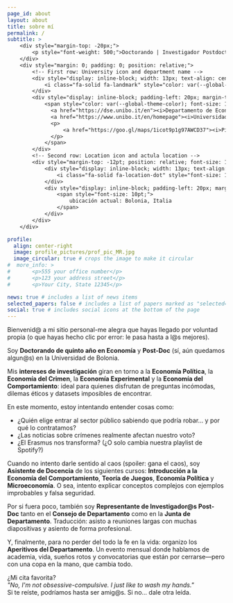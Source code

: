 ```yaml
---
page_id: about
layout: about
title: sobre mí
permalink: /
subtitle: >
    <div style="margin-top: -20px;">
        <p style="font-weight: 500;">Doctorando | Investigador Postdoctoral | Asistente&nbsp;de&nbsp;Docencia</p>
    </div>
    <div style="margin: 0; padding: 0; position: relative;">
        <!-- First row: University icon and department name -->
        <div style="display: inline-block; width: 13px; text-align: center; position: absolute; top: 0; margin-top: -10pt; line-height: 14pt;">
            <i class="fa-solid fa-landmark" style="color: var(--global-theme-color); font-size: 10pt;"></i>
        </div>
        <div style="display: inline-block; padding-left: 20px; margin-top: -10pt; line-height: 14pt;">
            <span style="color: var(--global-theme-color); font-size: 10pt;">
              <a href="https://dse.unibo.it/en"><i>Departamento de Economía,</i></a>
              <a href="https://www.unibo.it/en/homepage"><i>Universidad&nbsp;de&nbsp;Bolonia</i></a>
              <p>
                  <a href="https://goo.gl/maps/1icot9p1g97AWCD37"><i>Piazza Scaravilli 2, 40126, Bologna</i></a>
              </p>
            </span>
        </div>
        <!-- Second row: Location icon and actula location -->
        <div style="margin-top: -12pt; position: relative; font-size: 10pt; margin-bottom: 15px; line-height: 14pt;">
            <div style="display: inline-block; width: 13px; text-align: center; position: absolute; top: 0; line-height: 14pt;">
                <i class="fa-solid fa-location-dot" style="font-size: 10pt;"></i>
            </div>
            <div style="display: inline-block; padding-left: 20px; margin-top: -12pt; line-height: 14pt;">
                <span style="font-size: 10pt;">
                    ubicación actual: Bolonia, Italia
                </span>
            </div>
        </div>
    </div>

profile:
  align: center-right
  image: profile_pictures/prof_pic_MR.jpg
  image_circular: true # crops the image to make it circular
#  more_info: >
#       <p>555 your office number</p>
#       <p>123 your address street</p>
#       <p>Your City, State 12345</p>

news: true # includes a list of news items
selected_papers: false # includes a list of papers marked as "selected={true}"
social: true # includes social icons at the bottom of the page
---
```


Bienvenid@ a mi sitio personal-me alegra que hayas llegado por voluntad propia (o que hayas hecho clic por error: le pasa hasta a l@s mejores).

Soy <b style="color: $white-color;">Doctorando de quinto año en Economía</b> y <b style="color: $white-color;">Post-Doc</b> (sí, aún quedamos algun@s) en la Universidad de Bolonia.

Mis <b style="color: $white-color;">intereses de investigación</b> giran en torno a la <b style="color: $white-color;">Economía Política</b>, la <b style="color: $white-color;">Economía del Crimen</b>, la <b style="color: $white-color;">Economía Experimental</b> y la <b style="color: $white-color;">Economía del Comportamiento</b>: ideal para quienes disfrutan de preguntas incómodas, dilemas éticos y datasets imposibles de encontrar.

En este momento, estoy intentando entender cosas como:
<ul>
  <li>¿Quién elige entrar al sector público sabiendo que podría robar... y por qué lo contratamos?</li>
  <li>¿Las noticias sobre crímenes realmente afectan nuestro voto?</li>
  <li>¿El Erasmus nos transforma? (¿O solo cambia nuestra playlist de Spotify?)</li>
</ul>

Cuando no intento darle sentido al caos (spoiler: gana el caos), soy <b style="color: $white-color;">Asistente de Docencia</b> de los siguientes cursos: <b style="color: $white-color;">Introducción a la Economía del Comportamiento</b>, <b style="color: $white-color;">Teoría de Juegos</b>, <b style="color: $white-color;">Economía Política</b> y <b style="color: $white-color;">Microeconomía</b>. O sea, intento explicar conceptos complejos con ejemplos improbables y falsa seguridad.

Por si fuera poco, también soy <b style="color: $white-color;">Representante de Investigador@s Post-Doc</b> tanto en el <b style="color: $white-color;">Consejo de Departamento</b> como en la <b style="color: $white-color;">Junta de Departamento</b>. Traducción: asisto a reuniones largas con muchas diapositivas y asiento de forma profesional.

Y, finalmente, para no perder del todo la fe en la vida: organizo los <b style="color: $white-color;">Aperitivos del Departamento</b>. Un evento mensual donde hablamos de academia, vida, sueños rotos y convocatorias que están por cerrarse—pero con una copa en la mano, que cambia todo.

¿Mi cita favorita?<br>
<i>"No, I'm not obsessive-compulsive. I just like to wash my hands."</i><br>
Si te reíste, podríamos hasta ser amig@s. Si no… dale otra leída.
